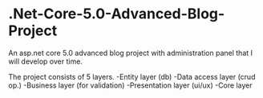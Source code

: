 # .Net-Core-5.0-Advanced-Blog-Project

An asp.net core 5.0 advanced blog project with administration panel that I will develop over time. 

The project consists of 5 layers.
-Entity layer (db)
-Data access layer (crud op.)
-Business layer (for validation)
-Presentation layer (ui/ux)
-Core layer
